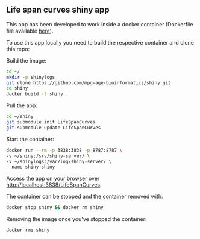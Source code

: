 ## Life span curves shiny app

This app has been developed to work inside a docker container (Dockerfile file available [here](https://github.com/mpg-age-bioinformatics/shiny)).

To use this app locally you need to build the respective container and clone this repo:

Build the image:
```bash
cd ~/
mkdir -p shinylogs
git clone https://github.com/mpg-age-bioinformatics/shiny.git
cd shiny
docker build -t shiny .
```
Pull the app:
```bash
cd ~/shiny
git submodule init LifeSpanCurves 
git submodule update LifeSpanCurves 
```
Start the container:
```bash
docker run --rm -p 3838:3838 -p 8787:8787 \
-v ~/shiny:/srv/shiny-server/ \
-v ~/shinylogs:/var/log/shiny-server/ \
--name shiny shiny
```
Access the app on your browser over [http://localhost:3838/LifeSpanCurves](http://localhost:3838/LifeSpanCurves).

The container can be stopped and the container removed with:
```bash
docker stop shiny && docker rm shiny
``` 
Removing the image once you've stopped the container:
```bash
docker rmi shiny
```